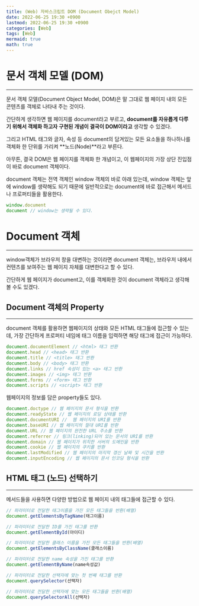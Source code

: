 ```yaml
---
title: (Web) 자바스크립트 DOM (Document Obejct Model)
date: 2022-06-25 19:30 +0900
lastmod: 2022-06-25 19:30 +0900
categories: [Web]
tags: [Web]
mermaid: true
math: true
---
```

# **문서 객체 모델 (DOM)**

---

문서 객체 모델(Document Object Model, DOM)은 말 그대로 웹 페이지 내의 모든 콘텐츠를 객체로 나타내 주는 것이다.

간단하게 생각하면 웹 페이지를 document라고 부르고, **document를 자유롭게 다루기 위해서 객체화 하고자 구현된 개념이 결국이 DOM이라고** 생각할 수 있겠다.

그리고 HTML 태그와 글자, 속성 등 document의 담겨있는 모든 요소들을 하나하나를 객체화 한 단위를 가리켜 **노드(Node)**라고 부른다.

아무튼, 결국 DOM은 웹 페이지를 객체화 한 개념이고, 이 웹페이지의 가장 상단 진입점이 바로 document 객체이다.

document 객체는 전역 객체인 window 객체의 바로 아래 있는데, window 객체는 앞에 window를 생략해도 되기 때문에 일반적으로는 document에 바로 접근해서 메서드나 프로퍼티들을 활용한다.

```jsx
window.document
document // window는 생략될 수 있다.
```

# **Document 객체**

---

window객체가 브라우저 창을 대변하는 것이라면 document 객체는, 브라우저 내에서 컨텐츠를 보여주는 웹 페이지 자체를 대변한다고 할 수 있다. 

간단하게 웹 페이지가 document고, 이를 객체화한 것이 document 객체라고 생각해볼 수도 있겠다.

## **Document 객체의 Property**

---

document 객체를 활용하면 웹페이지의 상태와 모든 HTML 태그들에 접근할 수 있는데, 가장 간단하게 프로퍼티 네임에 태그 이름을 입력하면 해당 태그에 접근이 가능하다.

```jsx
document.documentElement // <html> 태그 반환
document.head // <head> 태그 반환
document.title // <title> 태그 반환
document.body // <body> 태그 반환
document.links // href 속성이 있는 <a> 태그 반환
document.images // <img> 태그 반환
document.forms // <form> 태그 반환
document.scripts // <script> 태그 반환
```

웹페이지의 정보를 담은 property들도 있다.

```jsx
document.doctype // 웹 페이지의 문서 형식을 반환
document.readyState // 웹 페이지의 로딩 상태를 반환
document.documentURI //  웹 페이지의 URI를 반환
document.baseURI // 웹 페이지의 절대 URI를 반환
document.URL // 웹 페이지의 완전한 URL 주소를 반환
document.referrer // 링크(linking)되어 있는 문서의 URI를 반환
document.domain // 웹 페이지가 위치한 서버의 도메인을 반환
document.cookie // 웹 페이지의 쿠키를 반환
document.lastModified // 웹 페이지의 마지막 갱신 날짜 및 시간을 반환
document.inputEncoding // 웹 페이지의 문서 인코딩 형식을 반환
```

## **HTML 태그 (노드) 선택하기**

---

메서드들을 사용하면 다양한 방법으로 웹 페이지 내의 태그들에 접근할 수 있다.

```jsx
// 파라미터로 전달한 태그이름을 가진 모든 태그들을 반환(배열)
document.getElementsByTagName(태그이름)

// 파라미터로 전달한 ID를 가진 태그를 반환
document.getElementById(아이디)

// 파라미터로 전달한 클래스 이름을 가진 모든 태그들을 반환(배열)
document.getElementsByClassName(클래스이름)

// 파라미터로 전달한 name 속성을 가진 태그를 반환
document.getElementByName(name속성값)

// 파라미터로 전달한 선택자에 맞는 첫 번째 태그를 반환
document.querySelector(선택자)

// 파라미터로 전달한 선택자에 맞는 모든 태그들을 반환(배열)
document.querySelectorAll(선택자)
```
